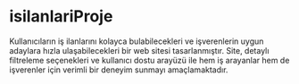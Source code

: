 # isilanlariProje

 Kullanıcıların iş ilanlarını kolayca bulabilecekleri ve işverenlerin uygun adaylara hızla
 ulaşabilecekleri bir web sitesi tasarlanmıştır. Site, detaylı filtreleme seçenekleri ve
 kullanıcı dostu arayüzü ile hem iş arayanlar hem de işverenler için verimli bir deneyim
 sunmayı amaçlamaktadır.

 
